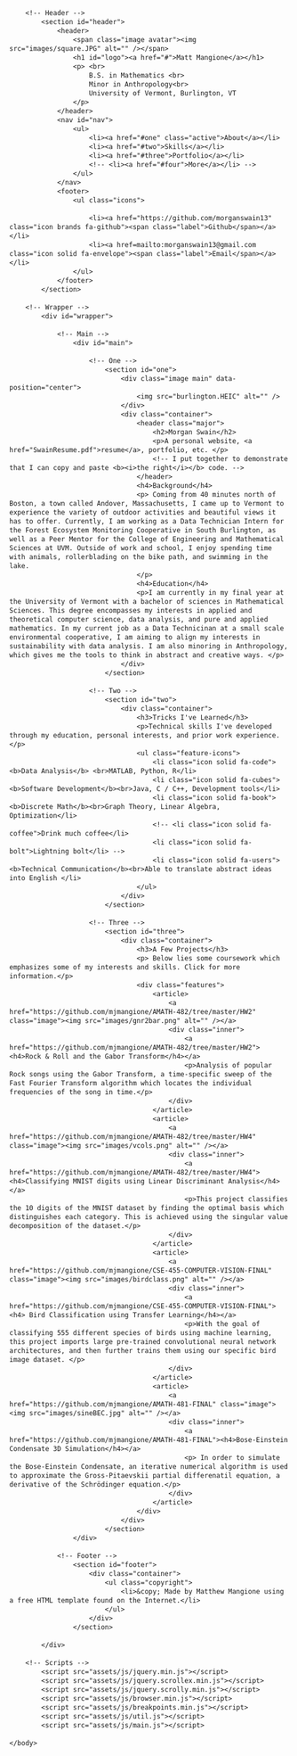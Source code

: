 <!DOCTYPE HTML>
<html>
	<head>
		<title>Morgan Swain</title>
		<meta charset="utf-8" />
		<meta name="viewport" content="width=device-width, initial-scale=1, user-scalable=no" />
		<link rel="stylesheet" href="assets/css/main.css" />
	</head>
	<body class="is-preload">

		<!-- Header -->
			<section id="header">
				<header>
					<span class="image avatar"><img src="images/square.JPG" alt="" /></span>
					<h1 id="logo"><a href="#">Matt Mangione</a></h1>
					<p> <br>
						B.S. in Mathematics <br>
						Minor in Anthropology<br>
						University of Vermont, Burlington, VT
					</p>
				</header>
				<nav id="nav">
					<ul>
						<li><a href="#one" class="active">About</a></li>
						<li><a href="#two">Skills</a></li>
						<li><a href="#three">Portfolio</a></li>
						<!-- <li><a href="#four">More</a></li> -->
					</ul>
				</nav>
				<footer>
					<ul class="icons">

						<li><a href="https://github.com/morganswain13" class="icon brands fa-github"><span class="label">Github</span></a></li>
						<li><a href=mailto:morganswain13@gmail.com class="icon solid fa-envelope"><span class="label">Email</span></a></li>
					</ul>
				</footer>
			</section>

		<!-- Wrapper -->
			<div id="wrapper">

				<!-- Main -->
					<div id="main">

						<!-- One -->
							<section id="one">
								<div class="image main" data-position="center">
									<img src="burlington.HEIC" alt="" />
								</div>
								<div class="container">
									<header class="major">
										<h2>Morgan Swain</h2>
										<p>A personal website, <a href="SwainResume.pdf">resume</a>, portfolio, etc. </p> 
										<!-- I put together to demonstrate that I can copy and paste <b><i>the right</i></b> code. -->
									</header>
									<h4>Background</h4>
									<p> Coming from 40 minutes north of Boston, a town called Andover, Massachusetts, I came up to Vermont to experience the variety of outdoor activities and beautiful views it has to offer. Currently, I am working as a Data Technician Intern for the Forest Ecosystem Monitoring Cooperative in South Burlington, as well as a Peer Mentor for the College of Engineering and Mathematical Sciences at UVM. Outside of work and school, I enjoy spending time with animals, rollerblading on the bike path, and swimming in the lake.  
									</p>
									<h4>Education</h4>
									<p>I am currently in my final year at the University of Vermont with a bachelor of sciences in Mathematical Sciences. This degree encompasses my interests in applied and theoretical computer science, data analysis, and pure and applied mathematics. In my current job as a Data Technicinan at a small scale environmental cooperative, I am aiming to align my interests in sustainability with data analysis. I am also minoring in Anthropology, which gives me the tools to think in abstract and creative ways. </p>
								</div>
							</section>

						<!-- Two -->
							<section id="two">
								<div class="container">
									<h3>Tricks I've Learned</h3>
									<p>Technical skills I've developed through my education, personal interests, and prior work experience.</p>
									<ul class="feature-icons">
										<li class="icon solid fa-code"><b>Data Analysis</b> <br>MATLAB, Python, R</li>
										<li class="icon solid fa-cubes"><b>Software Development</b><br>Java, C / C++, Development tools</li>
										<li class="icon solid fa-book"><b>Discrete Math</b><br>Graph Theory, Linear Algebra, Optimization</li>
										<!-- <li class="icon solid fa-coffee">Drink much coffee</li>
										<li class="icon solid fa-bolt">Lightning bolt</li> -->
										<li class="icon solid fa-users"><b>Technical Communication</b><br>Able to translate abstract ideas into English </li>
									</ul>
								</div>
							</section>

						<!-- Three -->
							<section id="three">
								<div class="container">
									<h3>A Few Projects</h3>
									<p> Below lies some coursework which emphasizes some of my interests and skills. Click for more information.</p>
									<div class="features">
										<article>
											<a href="https://github.com/mjmangione/AMATH-482/tree/master/HW2" class="image"><img src="images/gnr2bar.png" alt="" /></a>
											<div class="inner">
												<a href="https://github.com/mjmangione/AMATH-482/tree/master/HW2"><h4>Rock & Roll and the Gabor Transform</h4></a>
												<p>Analysis of popular Rock songs using the Gabor Transform, a time-specific sweep of the Fast Fourier Transform algorithm which locates the individual frequencies of the song in time.</p>
											</div>
										</article>
										<article>
											<a href="https://github.com/mjmangione/AMATH-482/tree/master/HW4" class="image"><img src="images/vcols.png" alt="" /></a>
											<div class="inner">
												<a href="https://github.com/mjmangione/AMATH-482/tree/master/HW4"><h4>Classifying MNIST digits using Linear Discriminant Analysis</h4></a>
												<p>This project classifies the 10 digits of the MNIST dataset by finding the optimal basis which distinguishes each category. This is achieved using the singular value decomposition of the dataset.</p>
											</div>
										</article>
										<article>
											<a href="https://github.com/mjmangione/CSE-455-COMPUTER-VISION-FINAL" class="image"><img src="images/birdclass.png" alt="" /></a>
											<div class="inner">
												<a href="https://github.com/mjmangione/CSE-455-COMPUTER-VISION-FINAL"><h4> Bird Classification using Transfer Learning</h4></a>
												<p>With the goal of classifying 555 different species of birds using machine learning, this project imports large pre-trained convolutional neural network architectures, and then further trains them using our specific bird image dataset. </p>
											</div>
										</article>
										<article>
											<a href="https://github.com/mjmangione/AMATH-481-FINAL" class="image"><img src="images/sineBEC.jpg" alt="" /></a>
											<div class="inner">
												<a href="https://github.com/mjmangione/AMATH-481-FINAL"><h4>Bose-Einstein Condensate 3D Simulation</h4></a>
												<p> In order to simulate the Bose-Einstein Condensate, an iterative numerical algorithm is used to approximate the Gross-Pitaevskii partial differenatil equation, a derivative of the Schrödinger equation.</p>
											</div>
										</article>
									</div>
								</div>
							</section>
					</div>

				<!-- Footer -->
					<section id="footer">
						<div class="container">
							<ul class="copyright">
								<li>&copy; Made by Matthew Mangione using a free HTML template found on the Internet.</li>
							</ul>
						</div>
					</section>

			</div>

		<!-- Scripts -->
			<script src="assets/js/jquery.min.js"></script>
			<script src="assets/js/jquery.scrollex.min.js"></script>
			<script src="assets/js/jquery.scrolly.min.js"></script>
			<script src="assets/js/browser.min.js"></script>
			<script src="assets/js/breakpoints.min.js"></script>
			<script src="assets/js/util.js"></script>
			<script src="assets/js/main.js"></script>

	</body>
</html>

